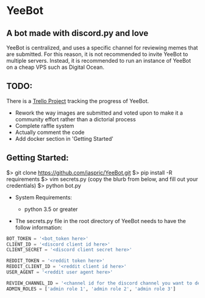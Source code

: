 # YeeBot
## A bot made with discord.py and love

YeeBot is centralized, and uses a specific channel for reviewing memes that are submitted. For this reason, it is not recommended to invite YeeBot to multiple servers. Instead, it is recommended to run an instance of YeeBot on a cheap VPS such as Digital Ocean.

## TODO:
There is a [Trello Project](https://trello.com/b/70M7ljxB/yeebot) tracking the progress of YeeBot.
* Rework the way images are submitted and voted upon to make it a community effort rather than a dictorial process
* Complete raffle system
* Actually comment the code
* Add docker section in 'Getting Started'


## Getting Started:
 $> git clone https://github.com/jaspric/YeeBot.git
 $> pip install -R requirements
 $> vim secrets.py (copy the blurb from below, and fill out your credentials)
 $> python bot.py
  
* System Requirements:
  * python 3.5 or greater
  
* The secrets.py file in the root directory of YeeBot needs to have the follow information:
```python
BOT_TOKEN = '<bot_token here>'
CLIENT_ID = '<discord client id here>'
CLIENT_SECRET = '<discord client secret here>'

REDDIT_TOKEN = '<reddit token here>'
REDDIT_CLIENT_ID = '<reddit client id here>'
USER_AGENT = '<reddit user agent here>'

REVIEW_CHANNEL_ID = '<channel id for the discord channel you want to dedicate meme reviews to>'
ADMIN_ROLES = ['admin role 1', 'admin role 2', 'admin role 3']
```
